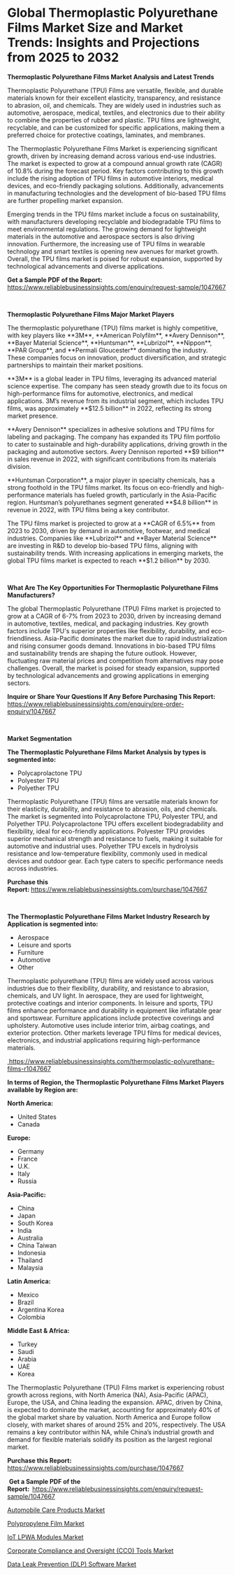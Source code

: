 <p><h1>Global Thermoplastic Polyurethane Films Market Size and Market Trends: Insights and Projections from 2025 to 2032</h1></p><p><strong>Thermoplastic Polyurethane Films Market Analysis and Latest Trends</strong></p>
<p><p>Thermoplastic Polyurethane (TPU) Films are versatile, flexible, and durable materials known for their excellent elasticity, transparency, and resistance to abrasion, oil, and chemicals. They are widely used in industries such as automotive, aerospace, medical, textiles, and electronics due to their ability to combine the properties of rubber and plastic. TPU films are lightweight, recyclable, and can be customized for specific applications, making them a preferred choice for protective coatings, laminates, and membranes.</p><p>The Thermoplastic Polyurethane Films Market is experiencing significant growth, driven by increasing demand across various end-use industries. The market is expected to grow at a compound annual growth rate (CAGR) of 10.8% during the forecast period. Key factors contributing to this growth include the rising adoption of TPU films in automotive interiors, medical devices, and eco-friendly packaging solutions. Additionally, advancements in manufacturing technologies and the development of bio-based TPU films are further propelling market expansion.</p><p>Emerging trends in the TPU films market include a focus on sustainability, with manufacturers developing recyclable and biodegradable TPU films to meet environmental regulations. The growing demand for lightweight materials in the automotive and aerospace sectors is also driving innovation. Furthermore, the increasing use of TPU films in wearable technology and smart textiles is opening new avenues for market growth. Overall, the TPU films market is poised for robust expansion, supported by technological advancements and diverse applications.</p></p>
<p><strong>Get a Sample PDF of the Report:&nbsp;</strong> <a href="https://www.reliablebusinessinsights.com/enquiry/request-sample/1047667?utm_campaign=75&utm_medium=2&utm_source=Github&utm_content=ia&utm_term=24012025&utm_id=thermoplastic-polyurethane-films">https://www.reliablebusinessinsights.com/enquiry/request-sample/1047667</a></p>
<p>&nbsp;</p>
<p><strong>Thermoplastic Polyurethane Films Major Market Players</strong></p>
<p><p>The thermoplastic polyurethane (TPU) films market is highly competitive, with key players like **3M**, **American Polyfilm**, **Avery Dennison**, **Bayer Material Science**, **Huntsman**, **Lubrizol**, **Nippon**, **PAR Group**, and **Permali Gloucester** dominating the industry. These companies focus on innovation, product diversification, and strategic partnerships to maintain their market positions.</p><p>**3M** is a global leader in TPU films, leveraging its advanced material science expertise. The company has seen steady growth due to its focus on high-performance films for automotive, electronics, and medical applications. 3M’s revenue from its industrial segment, which includes TPU films, was approximately **$12.5 billion** in 2022, reflecting its strong market presence.</p><p>**Avery Dennison** specializes in adhesive solutions and TPU films for labeling and packaging. The company has expanded its TPU film portfolio to cater to sustainable and high-durability applications, driving growth in the packaging and automotive sectors. Avery Dennison reported **$9 billion** in sales revenue in 2022, with significant contributions from its materials division.</p><p>**Huntsman Corporation**, a major player in specialty chemicals, has a strong foothold in the TPU films market. Its focus on eco-friendly and high-performance materials has fueled growth, particularly in the Asia-Pacific region. Huntsman’s polyurethanes segment generated **$4.8 billion** in revenue in 2022, with TPU films being a key contributor.</p><p>The TPU films market is projected to grow at a **CAGR of 6.5%** from 2023 to 2030, driven by demand in automotive, footwear, and medical industries. Companies like **Lubrizol** and **Bayer Material Science** are investing in R&D to develop bio-based TPU films, aligning with sustainability trends. With increasing applications in emerging markets, the global TPU films market is expected to reach **$1.2 billion** by 2030.</p></p>
<p>&nbsp;</p>
<p><strong>What Are The Key Opportunities For Thermoplastic Polyurethane Films Manufacturers?</strong></p>
<p><p>The global Thermoplastic Polyurethane (TPU) Films market is projected to grow at a CAGR of 6-7% from 2023 to 2030, driven by increasing demand in automotive, textiles, medical, and packaging industries. Key growth factors include TPU's superior properties like flexibility, durability, and eco-friendliness. Asia-Pacific dominates the market due to rapid industrialization and rising consumer goods demand. Innovations in bio-based TPU films and sustainability trends are shaping the future outlook. However, fluctuating raw material prices and competition from alternatives may pose challenges. Overall, the market is poised for steady expansion, supported by technological advancements and growing applications in emerging sectors.</p></p>
<p><strong>Inquire or Share Your Questions If Any Before Purchasing This Report:</strong> <a href="https://www.reliablebusinessinsights.com/enquiry/pre-order-enquiry/1047667?utm_campaign=75&utm_medium=2&utm_source=Github&utm_content=ia&utm_term=24012025&utm_id=thermoplastic-polyurethane-films">https://www.reliablebusinessinsights.com/enquiry/pre-order-enquiry/1047667</a></p>
<p>&nbsp;</p>
<p><strong>Market Segmentation</strong></p>
<p><strong>The Thermoplastic Polyurethane Films Market Analysis by types is segmented into:</strong></p>
<p><ul><li>Polycaprolactone TPU</li><li>Polyester TPU</li><li>Polyether TPU</li></ul></p>
<p><p>Thermoplastic Polyurethane (TPU) films are versatile materials known for their elasticity, durability, and resistance to abrasion, oils, and chemicals. The market is segmented into Polycaprolactone TPU, Polyester TPU, and Polyether TPU. Polycaprolactone TPU offers excellent biodegradability and flexibility, ideal for eco-friendly applications. Polyester TPU provides superior mechanical strength and resistance to fuels, making it suitable for automotive and industrial uses. Polyether TPU excels in hydrolysis resistance and low-temperature flexibility, commonly used in medical devices and outdoor gear. Each type caters to specific performance needs across industries.</p></p>
<p><strong>Purchase this Report:&nbsp;</strong><a href="https://www.reliablebusinessinsights.com/purchase/1047667?utm_campaign=75&utm_medium=2&utm_source=Github&utm_content=ia&utm_term=24012025&utm_id=thermoplastic-polyurethane-films">https://www.reliablebusinessinsights.com/purchase/1047667</a></p>
<p>&nbsp;</p>
<p><strong>The Thermoplastic Polyurethane Films Market Industry Research by Application is segmented into:</strong></p>
<p><ul><li>Aerospace</li><li>Leisure and sports</li><li>Furniture</li><li>Automotive</li><li>Other</li></ul></p>
<p><p>Thermoplastic polyurethane (TPU) films are widely used across various industries due to their flexibility, durability, and resistance to abrasion, chemicals, and UV light. In aerospace, they are used for lightweight, protective coatings and interior components. In leisure and sports, TPU films enhance performance and durability in equipment like inflatable gear and sportswear. Furniture applications include protective coverings and upholstery. Automotive uses include interior trim, airbag coatings, and exterior protection. Other markets leverage TPU films for medical devices, electronics, and industrial applications requiring high-performance materials.</p></p>
<p><a href="https://www.reliablebusinessinsights.com/thermoplastic-polyurethane-films-r1047667?utm_campaign=75&utm_medium=2&utm_source=Github&utm_content=ia&utm_term=24012025&utm_id=thermoplastic-polyurethane-films">&nbsp;https://www.reliablebusinessinsights.com/thermoplastic-polyurethane-films-r1047667</a></p>
<p><strong>In terms of Region, the Thermoplastic Polyurethane Films Market Players available by Region are:</strong></p>
<p>
    <p> <strong> North America: </strong>
        <ul>
            <li>United States</li>
            <li>Canada</li>
        </ul>
        </p> 
    <p> <strong> Europe: </strong>
        <ul>
            <li>Germany</li>
            <li>France</li>
            <li>U.K.</li>
            <li>Italy</li>
            <li>Russia</li>
        </ul>
        </p> 
    <p> <strong> Asia-Pacific: </strong>
        <ul>
            <li>China</li>
            <li>Japan</li>
            <li>South Korea</li>
            <li>India</li>
            <li>Australia</li>
            <li>China Taiwan</li>
            <li>Indonesia</li>
            <li>Thailand</li>
            <li>Malaysia</li>
        </ul>
        </p> 
    <p> <strong> Latin America: </strong>
        <ul>
            <li>Mexico</li>
            <li>Brazil</li>
            <li>Argentina Korea</li>
            <li>Colombia</li>
        </ul>
        </p> 
    <p> <strong> Middle East & Africa: </strong>
        <ul>
            <li>Turkey</li>
            <li>Saudi</li>
            <li>Arabia</li>
            <li>UAE</li>
            <li>Korea</li>
        </ul>
    </p>
    </p>
<p><p>The Thermoplastic Polyurethane (TPU) Films market is experiencing robust growth across regions, with North America (NA), Asia-Pacific (APAC), Europe, the USA, and China leading the expansion. APAC, driven by China, is expected to dominate the market, accounting for approximately 40% of the global market share by valuation. North America and Europe follow closely, with market shares of around 25% and 20%, respectively. The USA remains a key contributor within NA, while China’s industrial growth and demand for flexible materials solidify its position as the largest regional market.</p></p>
<p><strong>Purchase this Report: </strong><a href="https://www.reliablebusinessinsights.com/purchase/1047667?utm_campaign=75&utm_medium=2&utm_source=Github&utm_content=ia&utm_term=24012025&utm_id=thermoplastic-polyurethane-films">https://www.reliablebusinessinsights.com/purchase/1047667</a></p>
<p>&nbsp;<strong>Get a Sample PDF of the Report:&nbsp;&nbsp;</strong><a href="https://www.reliablebusinessinsights.com/enquiry/request-sample/1047667?utm_campaign=75&utm_medium=2&utm_source=Github&utm_content=ia&utm_term=24012025&utm_id=thermoplastic-polyurethane-films">https://www.reliablebusinessinsights.com/enquiry/request-sample/1047667</a></p>
<p><strong></strong></p>
<p><p><a href="https://github.com/skerretflossie9297/Market-Research-Report-List-1/blob/main/automobile-care-products-market.md?utm_campaign=75&utm_medium=2&utm_source=Github&utm_content=ia&utm_term=24012025&utm_id=thermoplastic-polyurethane-films">Automobile Care Products Market</a></p><p><a href="https://github.com/shondapmbau/Market-Research-Report-List-1/blob/main/polypropylene-film-market.md?utm_campaign=75&utm_medium=2&utm_source=Github&utm_content=ia&utm_term=24012025&utm_id=thermoplastic-polyurethane-films">Polypropylene Film Market</a></p><p><a href="https://www.linkedin.com/pulse/competitive-landscape-analysis-iot-lpwa-modules-market-highlighting-pdhxf?utm_campaign=75&utm_medium=2&utm_source=Github&utm_content=ia&utm_term=24012025&utm_id=thermoplastic-polyurethane-films">IoT LPWA Modules Market</a></p><p><a href="https://www.linkedin.com/pulse/forecasting-corporate-compliance-oversight-cco-tools-market-0ecpf?utm_campaign=75&utm_medium=2&utm_source=Github&utm_content=ia&utm_term=24012025&utm_id=thermoplastic-polyurethane-films">Corporate Compliance and Oversight (CCO) Tools Market</a></p><p><a href="https://www.linkedin.com/pulse/focus-data-leak-prevention-dlp-software-market-trends-zq6jc?utm_campaign=75&utm_medium=2&utm_source=Github&utm_content=ia&utm_term=24012025&utm_id=thermoplastic-polyurethane-films">Data Leak Prevention (DLP) Software Market</a></p></p>